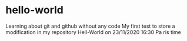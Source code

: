# hello-world
Learning about git and github without any code
My first test to store a modification in my repository Hell-World on 23/11/2020 16:30 Pa ris time
